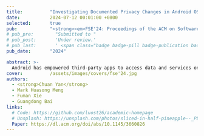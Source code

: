 ```yaml
---
title:          "Investigating Documented Privacy Changes in Android OS"
date:           2024-07-12 00:01:00 +0800
selected:       true
pub:            "<strong><em>FSE'24: Proceedings of the ACM on Software Engineering, Volume 1, Issue FSE</em></strong>"
# pub_pre:        "Submitted to "
# pub_post:       'Under review.'
# pub_last:       ' <span class="badge badge-pill badge-publication badge-success">Spotlight</span>'
pub_date:       "2024"

abstract: >-
  Android has empowered third-party apps to access data and services on mobile devices since its genesis.This involves a wide spectrum of user privacy-sensitive data, such as the device ID and location. In recent years, Android has taken proactive measures to adapt its access control policies for such data, in response to the increasingly strict privacy protection regulations around the world. When each new Android version is released, its privacy changes induced by the version evolution are transparently disclosed, and we refer to them as documented privacy changes (DPCs). Implementing DPCs in Android OS is a non-trivial task, due to not only the dispersed nature of those access control points within the OS, but also the challenges posed by backward compatibility. As a result, whether the actual access control enforcement in the OS implementations aligns with the disclosed DPCs becomes a critical concern. In this work, we conduct the first systematic study on the consistency between the operational behaviors of the OS at runtime and the officially disclosed DPCs. We propose DopCheck, an automatic DPC-driven testing framework equipped with a large language model (LLM) pipeline. It features a serial of analysis to extract the ontology from the privacy change documents written in natural language, and then harnesses the few-shot capability of LLMs to construct test cases for the detection of DPC-compliance issues in OS implementations. We apply DopCheck with the latest versions (10 to 13) of Android Open Source Project (AOSP). Our evaluation involving 79 privacy-sensitive APIs demonstrates that DopCheck can effectively recognize DPCs from Android documentation and generate rigorous test cases. Our study reveals that the status quo of the DPC-compliance issues is concerning, evidenced by 19 bugs identified by DopCheck. Notably, 12 of them are discovered in Android 13 and 6 in Android 10 for the first time, posing more than 35% Android users to the risk of privacy leakage. Our findings should raise an alert to Android users and app developers on the DPC compliance issues when using or developing an app, and would also underscore the necessity for Google to comprehensively validate the actual implementation against its privacy documentation prior to the OS release.
cover:          /assets/images/covers/fse'24.jpg
authors:
  - <strong>Chuan Yan</strong>
  - Mark Huasong Meng
  - Fuman Xie
  - Guangdong Bai
links:
  # Code: https://github.com/luost26/academic-homepage
  # Unsplash: https://unsplash.com/photos/sliced-in-half-pineapple--_PLJZmHZzk
  Paper: https://dl.acm.org/doi/abs/10.1145/3660826
---
```

